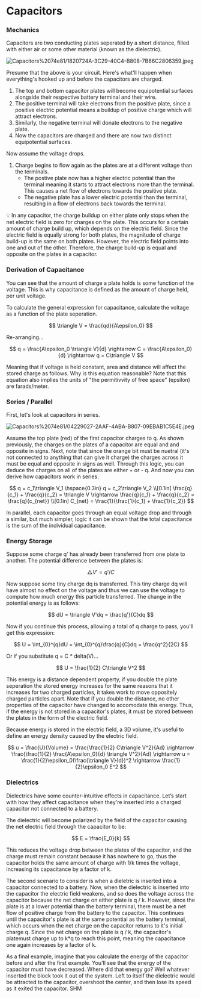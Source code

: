# Capacitors

### **Mechanics**

Capacitors are two conducting plates seperated by a short distance, filled with either air or some other material (known as the dielectric). 

![Capacitors%2074e81/1820724A-3C29-40C4-B808-7B66C2806359.jpeg](Capacitors%2074e81/1820724A-3C29-40C4-B808-7B66C2806359.jpeg)

Presume that the above is your circuit. Here's what'll happen when everything's hooked up and before the capacitors are charged. 

1. The top and bottom capacitor plates will become equipotential surfaces alongside their respective battery terminal and their wire.
2. The positive terminal will take electrons from the positive plate, since a positive electric potential means a buildup of positive charge which will attract electrons. 
3. Similarly, the negative terminal will donate electrons to the negative plate.
4. Now the capacitors are charged and there are now two distinct equipotential surfaces. 

Now assume the voltage drops.

1. Charge begins to flow again as the plates are at a different voltage than the terminals.
    - The postive plate now has a higher electric potential than the terminal meaning it starts to attract electrons more than the terminal. This causes a net flow of electrons towards the positive plate.
    - The negative plate has a lower electric potential than the terminal, resulting in a flow of electrons back towards the terminal.

<aside>
💡 In any capacitor, the charge buildup on either plate only stops when the net electric field is zero for charges on the plate. This occurs for a certain amount of charge build up, which depends on the electric field. Since the electric field is equally strong for both plates, the magnitude of charge build-up is the same on both plates. However, the electric field points into one and out of the other. Therefore, the charge build-up is equal and opposite on the plates in a capacitor.

</aside>

### **Derivation of Capacitance**

You can see that the amount of charge a plate holds is some function of the voltage. This is why capacitance is defined as the amount of charge held, per unit voltage.

To calculate the general expression for capacitance, calculate the voltage as a function of the plate seperation.

$$
\triangle V = \frac{qd}{A\epsilon_0}
$$

Re-arranging...

$$
q = \frac{A\epsilon_0 \triangle V}{d} \rightarrow C = \frac{A\epsilon_0}{d} \rightarrow q = C\triangle V
$$

Meaning that if voltage is held constant, area and distance will affect the stored charge as follows. Why is this equation reasonable? Note that this equation also implies the units of "the permitivvity of free space" (epsilon) are farads/meter. 

### **Series / Parallel**

First, let's look at capacitors in series. 

![Capacitors%2074e81/04229027-2AAF-4ABA-B807-09EBAB1C5E4E.jpeg](Capacitors%2074e81/04229027-2AAF-4ABA-B807-09EBAB1C5E4E.jpeg)

Assume the top plate (red) of the first capacitor charges to q. As shown previously, the charges on the plates of a capacitor are equal and and opposite in signs. Next, note that since the orange bit must be nuetral (it's not connected to anything that can give it charge) the charges across it must be equal and opposite in signs as well. Through this logic, you can deduce the charges on all of the plates are either + or - q. And now you can derive how capacitors work in series.

$$
q = c_1\triangle V_1 \hspace{0.3in} q = c_2\triangle V_2 \\[0.1in] \frac{q}{c_1} + \frac{q}{c_2} = \triangle V \rightarrow \frac{q}{c_1} + \frac{q}{c_2} = \frac{q}{c_{net}} \\[0.1in] C_{net} = \frac{1}{\frac{1}{c_1} + \frac{1}{c_2}}  
$$

In parallel, each capacitor goes through an equal voltage drop and through a similar, but much simpler, logic it can be shown that the total capacitance is the sum of the individual capacitance.

### **Energy Storage**

Suppose some charge q' has already been transferred from one plate to another. The potential difference between the plates is:

$$
\triangle V' = q'/C
$$

Now suppose some tiny charge dq is transferred. This tiny charge dq will have almost no effect on the voltage and thus we can use the voltage to compute how much energy this particle transferred. The change in the potential energy is as follows:

$$
dU = \triangle V'dq = \frac{q'}{C}dq
$$

Now if you continue this process, allowing a total of q charge to pass, you'll get this expression:

$$
U = \int_{0}^{q}dU = \int_{0}^{q}\frac{q}{C}dq = \frac{q^2}{2C} 
$$

Or if you substitute q = C * delta(V)...

$$
U = \frac{1}{2} C\triangle V^2
$$

This energy is a distance dependent property, if you double the plate seperation the stored energy increases for the same reasons that it increases for two charged particles, it takes work to move oppositely charged particles apart. Note that if you double the distance, no other properties of the capacitor have changed to accomodate this energy. Thus, if the energy is not stored in a capacitor's plates, it must be stored between the plates in the form of the electric field.

Because energy is stored in the electric field, a 3D volume, it's useful to define an energy density caused by the electric field.

$$
u = \frac{U}{Volume} = \frac{\frac{1}{2} C\triangle V^2}{Ad} \rightarrow \frac{\frac{1}{2} \frac{A\epsilon_0}{d} \triangle V^2}{Ad} \rightarrow u = \frac{1}{2}\epsilon_0(\frac{\triangle V}{d})^2 \rightarrow \frac{1}{2}\epsilon_0 E^2 
$$

### Dielectrics

Dielectrics have some counter-intuitive effects in capacitance. Let’s start with how they affect capacitance when they're inserted into a charged capacitor not connected to a battery.

The dielectric will become polarized by the field of the capacitor causing the net electric field through the capacitor to be:

$$
E = \frac{E_0}{k}
$$

This reduces the voltage drop between the plates of the capacitor, and the charge must remain constant because it has nowhere to go, thus the capacitor holds the same amount of charge with 1/k times the voltage, increasing its capacitance by a factor of k.

The second scenario to consider is when a dieletric is inserted into a capacitor connected to a battery. Now, when the dielectric is inserted into the capacitor the electric field weakens, and so does the voltage across the capacitor because the net charge on either plate is q / k. However, since the plate is at a lower potential than the battery terminal, there must be a net flow of positive charge from the battery to the capacitor. This continues until the capacitor's plate is at the same potential as the battery terminal, which occurs when the net charge on the capacitor returns to it's initial charge q. Since the net charge on the plate is q / k, the capacitor's platemust charge up to k*q to reach this point, meaning the capacitance one again increases by a factor of k.

As a final example, imagine that you calculate the energy of the capacitor before and after the first example. You'll see that the energy of the capacitor must have decreased. Where did that energy go? Well whatever inserted the block took it out of the system. Left to itself the dielectric would be attracted to the capacitor, overshoot the center, and then lose its speed as it exited the capacitor. SHM
